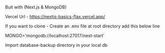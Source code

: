 Buit with (Next.js & MongoDB)

Vercel Url - https://nextjs-basics-flax.vercel.app/

If you want to clone -
Create an .env file at root directory add this below line


MONGO='mongodb://localhost:27017/next-start'


Import database-backup directory in your local db 







